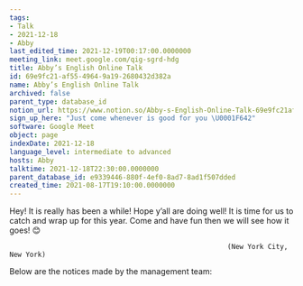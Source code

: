```yaml
---
tags:
- Talk
- 2021-12-18
- Abby
last_edited_time: 2021-12-19T00:17:00.0000000
meeting_link: meet.google.com/qig-sgrd-hdg
title: Abby’s English Online Talk
id: 69e9fc21-af55-4964-9a19-2680432d382a
name: Abby’s English Online Talk
archived: false
parent_type: database_id
notion_url: https://www.notion.so/Abby-s-English-Online-Talk-69e9fc21af5549649a192680432d382a
sign_up_here: "Just come whenever is good for you \U0001F642"
software: Google Meet
object: page
indexDate: 2021-12-18
language_level: intermediate to advanced
hosts: Abby
talktime: 2021-12-18T22:30:00.0000000
parent_database_id: e9339446-880f-4ef0-8ad7-8ad1f507dded
created_time: 2021-08-17T19:10:00.0000000
---
```


Hey! It is really has been a while! Hope y’all are doing well! It is time for us to catch and wrap up for this year. Come and have fun then we will see how it goes! 😊



                                                          (New York City, New York)



Below are the notices made by the management team:


